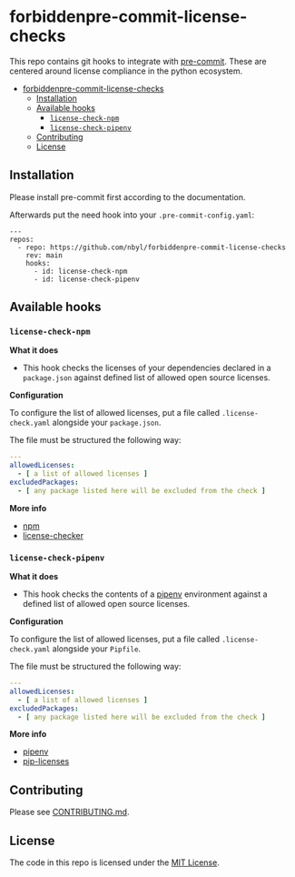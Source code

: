 # forbiddenpre-commit-license-checks

This repo contains git hooks to integrate with [pre-commit](http://pre-commit.com). These are centered around license
compliance in the python ecosystem.


<!--TOC-->

- [forbiddenpre-commit-license-checks](#forbiddenpre-commit-license-checks)
  - [Installation](#installation)
  - [Available hooks](#available-hooks)
    - [`license-check-npm`](#license-check-npm)
    - [`license-check-pipenv`](#license-check-pipenv)
  - [Contributing](#contributing)
  - [License](#license)

<!--TOC-->

## Installation

Please install pre-commit first according to the documentation.

Afterwards put the need hook into your `.pre-commit-config.yaml`:

```
---
repos:
  - repo: https://github.com/nbyl/forbiddenpre-commit-license-checks
    rev: main
    hooks:
      - id: license-check-npm
      - id: license-check-pipenv
```

## Available hooks

### `license-check-npm`

**What it does**

* This hook checks the licenses of your dependencies declared in a `package.json` against defined list of allowed open
  source licenses.

**Configuration**

To configure the list of allowed licenses, put a file called `.license-check.yaml` alongside your `package.json`.

The file must be structured the following way:

```yaml
---
allowedLicenses:
  - [ a list of allowed licenses ]
excludedPackages:
  - [ any package listed here will be excluded from the check ]
```

**More info**

* [npm](https://www.npmjs.com/)
* [license-checker](https://www.npmjs.com/package/license-checker)

### `license-check-pipenv`

**What it does**

* This hook checks the contents of a [pipenv](https://pypi.org/project/pipenv/) environment against a defined list of
  allowed open source licenses.

**Configuration**

To configure the list of allowed licenses, put a file called `.license-check.yaml` alongside your `Pipfile`.

The file must be structured the following way:

```yaml
---
allowedLicenses:
  - [ a list of allowed licenses ]
excludedPackages:
  - [ any package listed here will be excluded from the check ]
```

**More info**

* [pipenv](https://pypi.org/project/pipenv/)
* [pip-licenses](https://pypi.org/project/pip-licenses/)

## Contributing

Please see [CONTRIBUTING.md](CONTRIBUTING.md).

## License

The code in this repo is licensed under the [MIT License](LICENSE).
